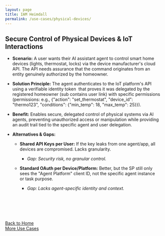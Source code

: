```yaml
---
layout: page
title: IAM Heimdall
permalink: /use-cases/physical-devices/
---
```

## Secure Control of Physical Devices & IoT Interactions

- **Scenario:** A user wants their AI assistant agent to control smart home devices (lights, thermostat, locks) via the device manufacturer's cloud API. The API needs assurance that the command originates from an entity genuinely authorized by the homeowner.
    
- **Solution Principle:** The agent authenticates to the IoT platform's API using a verifiable identity token  that proves it was delegated by the registered homeowner (sub contains user link) with specific permissions (permissions: e.g., {"action": "set_thermostat", "device_id": "thermo123", "conditions": {"min_temp": 18, "max_temp": 25}}).
    
- **Benefit:** Enables secure, delegated control of physical systems via AI agents, preventing unauthorized access or manipulation while providing an audit trail tied to the specific agent and user delegation.
    
- **Alternatives & Gaps:**
    

	- **Shared API Keys per User:** If the key leaks from one agent/app, all devices are compromised. Lacks granularity. 
		- *Gap: Security risk, no granular control.*
    

	- **Standard OAuth per Device/Platform:** Better, but the SP still only sees the "Agent Platform" client ID, not the specific agent instance or task purpose. 
		- *Gap: Lacks agent-specific identity and context.*




<br><br><br><br>

[Back to Home](./index.md) <br>
[More Use Cases](./UseCases.md)